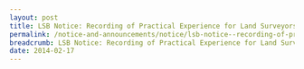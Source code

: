 ```yaml
---
layout: post
title: LSB Notice: Recording of Practical Experience for Land Surveyors Board Examinations
permalink: /notice-and-announcements/notice/lsb-notice--recording-of-practical-experience-for-land-surveyors/
breadcrumb: LSB Notice: Recording of Practical Experience for Land Surveyors Board Examinations
date: 2014-02-17
---
```


